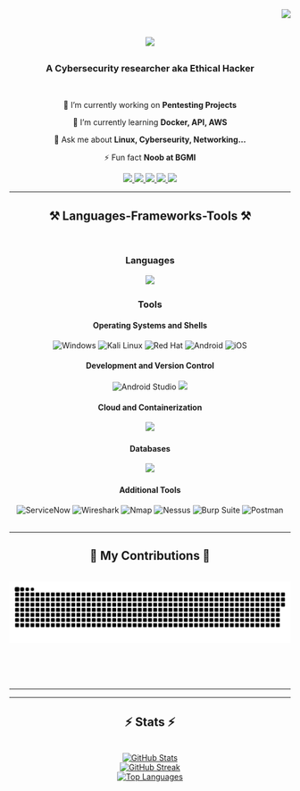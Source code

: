 <img align="right" src="https://visitor-badge.laobi.icu/badge?page_id=nabilpevekar.nabilpevekar" />

<h1 align="center">
    <img src="https://readme-typing-svg.herokuapp.com/?font=Righteous&size=35&center=true&vCenter=true&width=500&height=70&duration=4000&lines=Hi+There!+👋;+I'm+Nabil+Pevekar!;" />
</h1>

<h3 align="center">A Cybersecurity researcher aka Ethical Hacker</h3>

<br/>

<div align="center">
 
 🔭 I’m currently working on **Pentesting Projects**
 
 🌱 I’m currently learning **Docker, API, AWS**

💬 Ask me about **Linux, Cyberseurity, Networking...**

⚡ Fun fact **Noob at BGMI**

</div>
 
<div align="center"> 
  <a href="mailto:pevekarnabil@gmail.com">
    <img src="https://img.shields.io/badge/Gmail-333333?style=for-the-badge&logo=gmail&logoColor=red" />
  </a>
  <a href="https://www.linkedin.com/in/nabil-pevekar-832884284" target="_blank">
    <img src="https://img.shields.io/badge/LinkedIn-0077B5?style=for-the-badge&logo=linkedin&logoColor=white" />
  </a>
  <a href="https://github.com/nabilpevekar" target="_blank">
     <img src="https://img.shields.io/badge/Portfolio-FF5722?style=for-the-badge&logo=todoist&logoColor=white" />
  </a>
  <a href="https://www.instagram.com/your-username/" target="_blank">
    <img src="https://img.shields.io/badge/Instagram-E4405F?style=for-the-badge&logo=instagram&logoColor=white" />
  </a>
  <a href="https://twitter.com/your-username" target="_blank">
    <img src="https://img.shields.io/badge/Twitter-1DA1F2?style=for-the-badge&logo=twitter&logoColor=white" />
  </a>
</div>

<hr/>
 
<h2 align="center">⚒️ Languages-Frameworks-Tools ⚒️</h2>
<br/>
<div align="center">
    <!-- Languages -->
    <h3>Languages</h3>
    <img src="https://skillicons.dev/icons?i=html,css,python,javascript" />

<div
    <!-- Tools -->
    <h3>Tools</h3>
    <!-- Operating Systems and Shells -->
    <h4>Operating Systems and Shells</h4>
<img src="https://img.shields.io/badge/Windows-0078D4?style=for-the-badge&logo=windows&logoColor=white" alt="Windows" />
    <img src="https://img.shields.io/badge/Kali%20Linux-000000?style=for-the-badge&logo=kalilinux&logoColor=white" alt="Kali Linux" />
    <img src="https://img.shields.io/badge/Red%20Hat-%232E2A2F?style=for-the-badge&logo=redhat&logoColor=white" alt="Red Hat" />
    <img src="https://img.shields.io/badge/Android-3DDC84?style=for-the-badge&logo=android&logoColor=white" alt="Android" />
    <img src="https://img.shields.io/badge/iOS-000000?style=for-the-badge&logo=apple&logoColor=white" alt="iOS" />
<div
    <!-- Development and Version Control -->
    <h4>Development and Version Control</h4>
    <img src="https://img.shields.io/badge/Android%20Studio-3DDC84?style=for-the-badge&logo=android-studio&logoColor=white" alt="Android Studio" />
    <img src="https://skillicons.dev/icons?i=vscode,github,git" />
<div
    <!-- Cloud and Containerization -->
    <h4>Cloud and Containerization</h4>
    <img src="https://skillicons.dev/icons?i=aws,docker" />
<div
    <!-- Databases -->
    <h4>Databases</h4>
    <img src="https://skillicons.dev/icons?i=mysql" />

<div
    <!-- Additional Tools -->
    <h4>Additional Tools</h4>
    <img src="https://img.shields.io/badge/ServiceNow-003C71?style=for-the-badge&logo=servicenow&logoColor=white" alt="ServiceNow" />
    <img src="https://img.shields.io/badge/Wireshark-1679A7?style=for-the-badge&logo=wireshark&logoColor=white" alt="Wireshark" />
    <img src="https://img.shields.io/badge/Nmap-000000?style=for-the-badge&logo=nmap&logoColor=white" alt="Nmap" />
    <img src="https://img.shields.io/badge/Nessus-00A3E0?style=for-the-badge&logo=tenable&logoColor=white" alt="Nessus" />
    <img src="https://img.shields.io/badge/Burp%20Suite-6F3E4D?style=for-the-badge&logo=burpsuite&logoColor=white" alt="Burp Suite" />
    <img src="https://img.shields.io/badge/Postman-F76935?style=for-the-badge&logo=postman&logoColor=white" alt="Postman" />
</div>

<br/>
<hr/>

<div align="center">
  <h2>🐍 My Contributions 🐍</h2>
  <br>
  <img alt="snake eating my contributions" src="https://raw.githubusercontent.com/nabilpevekar/nabilpevekar/output/github-contribution-grid-snake.svg" />
  
  <br/><br/><br/>
</div>

<hr/>
<hr/>

<h2 align="center">⚡ Stats ⚡</h2>
<br>
<div align="center">
  <!-- GitHub Stats -->
  <a href="https://github.com/nabilpevekar">
    <img src="https://github-readme-stats.vercel.app/api?username=nabilpevekar&theme=radical&show_icons=true&hide_border=false&count_private=true" alt="GitHub Stats" />
  </a>
  <br/>
  
  <!-- GitHub Streak -->
  <a href="https://github.com/nabilpevekar">
    <img src="https://github-readme-streak-stats.herokuapp.com/?user=nabilpevekar&theme=radical&hide_border=false" alt="GitHub Streak" />
  </a>
  <br/>
  
  <!-- Top Languages -->
  <a href="https://github.com/nabilpevekar">
    <img src="https://github-readme-stats.vercel.app/api/top-langs/?username=nabilpevekar&theme=radical&show_icons=true&hide_border=false&layout=compact" alt="Top Languages" />
  </a>
</div>
